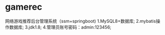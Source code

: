 # gamerec
网络游戏推荐后台管理系统（ssm+springboot)
1.MySQL8+数据库;
2.mybatis操作数据库;
3.jdk1.8;
4.管理员账号密码：admin:123456;

